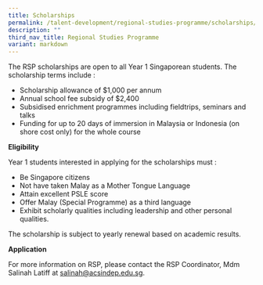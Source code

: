 ```yaml
---
title: Scholarships
permalink: /talent-development/regional-studies-programme/scholarships/
description: ""
third_nav_title: Regional Studies Programme
variant: markdown
---
```

The RSP scholarships are open to all Year 1 Singaporean students. The scholarship terms include :

*   Scholarship allowance of $1,000 per annum
*   Annual school fee subsidy of $2,400
*   Subsidised enrichment programmes including fieldtrips, seminars and talks
*   Funding for up to 20 days of immersion in Malaysia or Indonesia (on shore cost only) for the whole course

**Eligibility**

Year 1 students interested in applying for the scholarships must :

*   Be Singapore citizens
*   Not have taken Malay as a Mother Tongue Language
*   Attain excellent PSLE score
*   Offer Malay (Special Programme) as a third language
*   Exhibit scholarly qualities including leadership and other personal qualities.

The scholarship is subject to yearly renewal based on academic results.

**Application**

For more information on RSP, please contact the RSP Coordinator, Mdm Salinah Latiff at salinah@acsindep.edu.sg.

